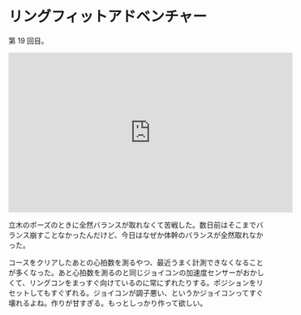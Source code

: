 # リングフィットアドベンチャー
第 19 回目。

<iframe width="560" height="315" src="https://www.youtube.com/embed/_Bf9LIJLdMQ" frameborder="0" allow="accelerometer; autoplay; clipboard-write; encrypted-media; gyroscope; picture-in-picture" allowfullscreen></iframe>

立木のポーズのときに全然バランスが取れなくて苦戦した。数日前はそこまでバランス崩すことなかったんだけど、今日はなぜか体幹のバランスが全然取れなかった。

コースをクリアしたあとの心拍数を測るやつ、最近うまく計測できなくなることが多くなった。あと心拍数を測るのと同じジョイコンの加速度センサーがおかしくて、リングコンをまっすぐ向けているのに常にずれたりする。ポジションをリセットしてもすぐずれる。ジョイコンが調子悪い、というかジョイコンってすぐ壊れるよね。作りが甘すぎる。もっとしっかり作って欲しい。
